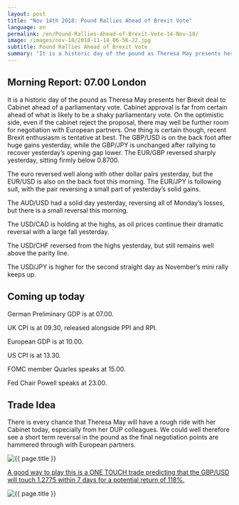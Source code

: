 ```yaml
---
layout: post
title: "Nov 14th 2018: Pound Rallies Ahead of Brexit Vote"
language: en
permalink: /en/Pound-Rallies-Ahead-of-Brexit-Vote-14-Nov-18/
image: /images/nov-18/2018-11-14_06-56-22.jpg
subtitle: Pound Rallies Ahead of Brexit Vote
summary: "It is a historic day of the pound as Theresa May presents her Brexit deal to Cabinet ahead of a parliamentary vote. Cabinet approval is far from certain ahead of what is likely to be a shaky parliamentary vote"
---
```

## Morning Report: 07.00 London

It is a historic day of the pound as Theresa May presents her Brexit deal to Cabinet ahead of a parliamentary vote. Cabinet approval is far from certain ahead of what is likely to be a shaky parliamentary vote. On the optimistic side, even if the cabinet reject the proposal, there may well be further room for negotiation with European partners. One thing is certain though, recent Brexit enthusiasm is tentative at best. The GBP/USD is on the back foot after huge gains yesterday, while the GBP/JPY is unchanged after rallying to recover yesterday’s opening gap lower. The EUR/GBP reversed sharply yesterday, sitting firmly below 0.8700. 

The euro reversed well along with other dollar pairs yesterday, but the EUR/USD is also on the back foot this morning. The EUR/JPY is following suit, with the pair reversing a small part of yesterday’s solid gains. 

The AUD/USD had a solid day yesterday, reversing all of Monday’s losses, but there is a small reversal this morning. 

The USD/CAD is holding at the highs, as oil prices continue their dramatic reversal with a large fall yesterday. 

The USD/CHF reversed from the highs yesterday, but still remains well above the parity line. 

The USD/JPY is higher for the second straight day as November’s mini rally keeps up. 

## Coming up today

German Preliminary GDP is at 07.00. 

UK CPI is at 09.30, released alongside PPI and RPI. 

European GDP is at 10.00. 

US CPI is at 13.30. 

FOMC member Quarles speaks at 15.00. 

Fed Chair Powell speaks at 23.00. 

## Trade Idea

There is every chance that Theresa May will have a rough ride with her Cabinet today, especially from her DUP colleagues. We could well therefore see a short term reversal in the pound as the final negotiation points are hammered through with European partners.

<img class="post-image" src="{{ site.url }}/images/nov-18/2018-11-14_06-56-22.jpg" alt="{{ page.title }}" title="{{ page.title }}">

<a href="%LINK%%?currency=GBP&market=forex&underlying=frxGBPUSD&formname=touchnotouch&duration_amount=7&duration_units=d&amount=10&amount_type=stake&expiry_type=duration&barrier=1.2775" target="_blank" rel="noopener noreferrer nofollow">A good way to play this is a ONE TOUCH trade predicting that the GBP/USD will touch 1.2775 within 7 days for a potential return of 118%.</a>

<img class="post-image" src="{{ site.url }}/images/nov-18/2018-11-14_06-54-53.jpg" alt="{{ page.title }}" title="{{ page.title }}">